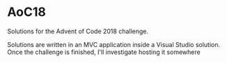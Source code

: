 # AoC18
Solutions for the Advent of Code 2018 challenge. 

Solutions are written in an MVC application inside a Visual Studio solution.
Once the challenge is finished, I'll investigate hosting it somewhere
